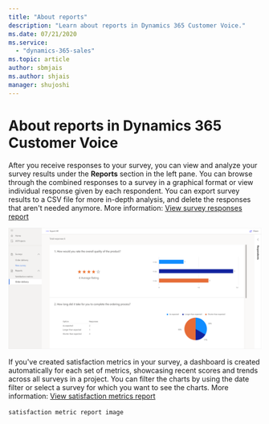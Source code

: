 ```yaml
---
title: "About reports"
description: "Learn about reports in Dynamics 365 Customer Voice."
ms.date: 07/21/2020
ms.service:
  - "dynamics-365-sales"
ms.topic: article
author: sbmjais
ms.author: shjais
manager: shujoshi
---
```


# About reports in Dynamics 365 Customer Voice

After you receive responses to your survey, you can view and analyze your survey results under the **Reports** section in the left pane. You can browse through the combined responses to a survey in a graphical format or view individual response given by each respondent. You can export survey results to a CSV file for more in-depth analysis, and delete the responses that aren't needed anymore. More information: [View survey responses report](survey-report.md)

![Survey reports](media/survey-report.png "Survey reports")

If you've created satisfaction metrics in your survey, a dashboard is created automatically for each set of metrics, showcasing recent scores and trends across all surveys in a project. You can filter the charts by using the date filter or select a survey for which you want to see the charts. More information: [View satisfaction metrics report](satisfaction-metrics-report.md)

`satisfaction metric report image`

